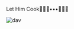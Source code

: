 <p>Let Him Cook👨🏿‍🍳•••🧙🏽‍♂️</p>
<p align="left"> <img src="https://komarev.com/ghpvc/?username=davistheweb&label=Profile%20views&color=0e75b6&style=flat" alt="dav"/> </p>
